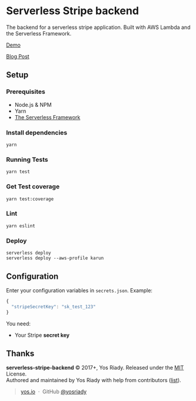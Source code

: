 # Serverless Stripe backend

The backend for a serverless stripe application.
Built with AWS Lambda and the Serverless Framework.

[Demo](https://serverless-stripe-frontend-xlknvwjjlv.now.sh)

[Blog Post](https://yos.io/2017/06/22/serverless-stripe/)

## Setup

### Prerequisites

- Node.js & NPM
- Yarn
- [The Serverless Framework](https://serverless.com/framework/)

### Install dependencies

```
yarn
```

### Running Tests

```
yarn test
```

### Get Test coverage

```
yarn test:coverage
```

### Lint

```
yarn eslint
```

### Deploy

```
serverless deploy
serverless deploy --aws-profile karun
```

## Configuration

Enter your configuration variables in `secrets.json`. Example:

```javascript
{
  "stripeSecretKey": "sk_test_123"
}
```

You need:

- Your Stripe **secret key**

## Thanks

**serverless-stripe-backend** © 2017+, Yos Riady. Released under the [MIT] License.<br>
Authored and maintained by Yos Riady with help from contributors ([list][contributors]).

> [yos.io](http://yos.io) &nbsp;&middot;&nbsp;
> GitHub [@yosriady](https://github.com/yosriady)

[MIT]: http://mit-license.org/
[contributors]: http://github.com/yosriady/serverless-stripe-backend/contributors
